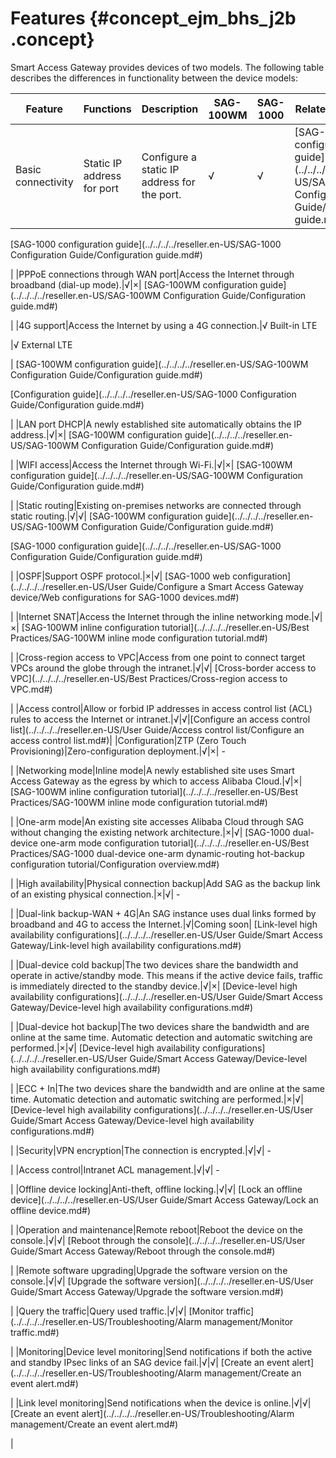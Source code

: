 # Features {#concept_ejm_bhs_j2b .concept}

Smart Access Gateway provides devices of two models. The following table describes the differences in functionality between the device models:

|Feature|Functions|Description|SAG-100WM|SAG-1000|Related documents|
|-------|---------|-----------|---------|--------|-----------------|
|Basic connectivity|Static IP address for port|Configure a static IP address for the port.|√|√| [SAG-100WM configuration guide](../../../../reseller.en-US/SAG-100WM Configuration Guide/Configuration guide.md#)

 [SAG-1000 configuration guide](../../../../reseller.en-US/SAG-1000 Configuration Guide/Configuration guide.md#)

 |
|PPPoE connections through WAN port|Access the Internet through broadband \(dial-up mode\).|√|×| [SAG-100WM configuration guide](../../../../reseller.en-US/SAG-100WM Configuration Guide/Configuration guide.md#)

 |
|4G support|Access the Internet by using a 4G connection.|√ Built-in LTE

 |√ External LTE

 | [SAG-100WM configuration guide](../../../../reseller.en-US/SAG-100WM Configuration Guide/Configuration guide.md#)

 [Configuration guide](../../../../reseller.en-US/SAG-1000 Configuration Guide/Configuration guide.md#)

 |
|LAN port DHCP|A newly established site automatically obtains the IP address.|√|×| [SAG-100WM configuration guide](../../../../reseller.en-US/SAG-100WM Configuration Guide/Configuration guide.md#)

 |
|WIFI access|Access the Internet through Wi-Fi.|√|×| [SAG-100WM configuration guide](../../../../reseller.en-US/SAG-100WM Configuration Guide/Configuration guide.md#)

 |
|Static routing|Existing on-premises networks are connected through static routing.|√|√| [SAG-100WM configuration guide](../../../../reseller.en-US/SAG-100WM Configuration Guide/Configuration guide.md#)

 [SAG-1000 configuration guide](../../../../reseller.en-US/SAG-1000 Configuration Guide/Configuration guide.md#)

 |
|OSPF|Support OSPF protocol.|×|√| [SAG-1000 web configuration](../../../../reseller.en-US/User Guide/Configure a Smart Access Gateway device/Web configurations for SAG-1000 devices.md#)

 |
|Internet SNAT|Access the Internet through the inline networking mode.|√|×| [SAG-100WM inline configuration tutorial](../../../../reseller.en-US/Best Practices/SAG-100WM inline mode configuration tutorial.md#)

 |
|Cross-region access to VPC|Access from one point to connect target VPCs around the globe through the intranet.|√|√| [Cross-border access to VPC](../../../../reseller.en-US/Best Practices/Cross-region access to VPC.md#)

 |
|Access control|Allow or forbid IP addresses in access control list \(ACL\) rules to access the Internet or intranet.|√|√|[Configure an access control list](../../../../reseller.en-US/User Guide/Access control list/Configure an access control list.md#)|
|Configuration|ZTP \(Zero Touch Provisioning\)|Zero-configuration deployment.|√|×| -

 |
|Networking mode|Inline mode|A newly established site uses Smart Access Gateway as the egress by which to access Alibaba Cloud.|√|×| [SAG-100WM inline configuration tutorial](../../../../reseller.en-US/Best Practices/SAG-100WM inline mode configuration tutorial.md#)

 |
|One-arm mode|An existing site accesses Alibaba Cloud through SAG without changing the existing network architecture.|×|√| [SAG-1000 dual-device one-arm mode configuration tutorial](../../../../reseller.en-US/Best Practices/SAG-1000 dual-device one-arm dynamic-routing hot-backup configuration tutorial/Configuration overview.md#)

 |
|High availability|Physical connection backup|Add SAG as the backup link of an existing physical connection.|×|√| -

 |
|Dual-link backup-WAN + 4G|An SAG instance uses dual links formed by broadband and 4G to access the Internet.|√|Coming soon| [Link-level high availability configurations](../../../../reseller.en-US/User Guide/Smart Access Gateway/Link-level high availability configurations.md#)

 |
|Dual-device cold backup|The two devices share the bandwidth and operate in active/standby mode. This means if the active device fails, traffic is immediately directed to the standby device.|√|×| [Device-level high availability configurations](../../../../reseller.en-US/User Guide/Smart Access Gateway/Device-level high availability configurations.md#)

 |
|Dual-device hot backup|The two devices share the bandwidth and are online at the same time. Automatic detection and automatic switching are performed.|×|√| [Device-level high availability configurations](../../../../reseller.en-US/User Guide/Smart Access Gateway/Device-level high availability configurations.md#)

 |
|ECC + In|The two devices share the bandwidth and are online at the same time. Automatic detection and automatic switching are performed.|×|√| [Device-level high availability configurations](../../../../reseller.en-US/User Guide/Smart Access Gateway/Device-level high availability configurations.md#)

 |
|Security|VPN encryption|The connection is encrypted.|√|√| -

 |
|Access control|Intranet ACL management.|√|√| -

 |
|Offline device locking|Anti-theft, offline locking.|√|√| [Lock an offline device](../../../../reseller.en-US/User Guide/Smart Access Gateway/Lock an offline device.md#)

 |
|Operation and maintenance|Remote reboot|Reboot the device on the console.|√|√| [Reboot through the console](../../../../reseller.en-US/User Guide/Smart Access Gateway/Reboot through the console.md#)

 |
|Remote software upgrading|Upgrade the software version on the console.|√|√| [Upgrade the software version](../../../../reseller.en-US/User Guide/Smart Access Gateway/Upgrade the software version.md#)

 |
|Query the traffic|Query used traffic.|√|√| [Monitor traffic](../../../../reseller.en-US/Troubleshooting/Alarm management/Monitor traffic.md#)

 |
|Monitoring|Device level monitoring|Send notifications if both the active and standby IPsec links of an SAG device fail.|√|√| [Create an event alert](../../../../reseller.en-US/Troubleshooting/Alarm management/Create an event alert.md#)

 |
|Link level monitoring|Send notifications when the device is online.|√|√| [Create an event alert](../../../../reseller.en-US/Troubleshooting/Alarm management/Create an event alert.md#)

 |

